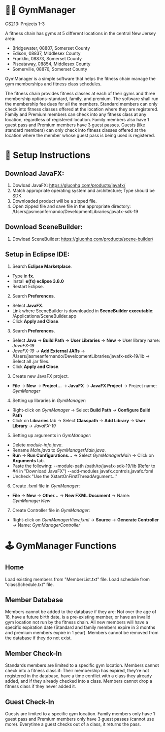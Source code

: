 # :weight_lifting_woman: GymManager
CS213: Projects 1-3

A fitness chain has gyms at 5 different locations in the central New Jersey area:
  - Bridgewater, 08807, Somerset County
  - Edison, 08837, Middlesex County
  - Franklin, 08873, Somerset County
  - Piscataway, 08854, Middlesex County
  - Somerville, 08876, Somerset County

GymManager is a simple software that helps the fitness chain manage the gym memberships and fitness class schedules.

The fitness chain provides fitness classes at each of their gyms and three membership options–standard, family, and premium. The software shall run the membership fee dues for all the members. Standard members can only check into fitness classes offered at the location where they are registered. Family and Premium members can check into any fitness class at any location, regardless of registered location. Family members also have 1 guest pass and Premium members have 3 guest passes. Guests (like standard members) can only check into fitness classes offered at the location where the member whose guest pass is being used is registered.

# :jigsaw: Setup Instructions

## Download JavaFX:
1) Dowload JavaFX: https://gluonhq.com/products/javafx/
2) Match appropriate operating system and architecture; Type should be SDK.
3) Downloaded product will be a zipped file.
4) Open zipped file and save file in the appropriate directory: /Users/jasmeanfernando/DevelopmentLibraries/javafx-sdk-19

## Download SceneBuilder:
1) Dowload SceneBuilder: https://gluonhq.com/products/scene-builder/

## Setup in Eclipse IDE:
1) Search **Eclipse Marketplace**.
  - Type in **fx**.
  - Install **e(fx) eclipse 3.8.0**
  - Restart Eclipse.
2) Search **Preferences**.
  - Select **JavaFX**.
  - Link where SceneBuilder is downloaded in **SceneBuilder executable**: /Applications/SceneBuilder.app
  - Click **Apply and Close**.
3) Search **Preferences**.
  - Select **Java** -> **Build Path** -> **User Libraries** -> **New** -> User library name: *JavaFX-19*
  - *JavaFX-19* -> **Add External JARs** -> /Users/jasmeanfernando/DevelopmentLibraries/javafx-sdk-19/lib -> Select all .jar files.
  - Click **Apply and Close**.
3) Create new JavaFX project.
  - **File** -> **New** -> **Project...** -> **JavaFX** -> **JavaFX Project** -> Project name: *GymManager*
4) Setting up libraries in *GymManager*:
  - Right-click on *GymManager* -> Select **Build Path** -> **Configure Build Path**
  - Click on **Libraries** tab -> Select **Classpath** -> **Add Library** -> **User Library** -> *JavaFX-19*
5) Setting up arguments in *GymManager*:
  - Delete *module-info.java*.
  - Rename *Main.java* to *GymManagerMain.java*.
  - **Run** -> **Run Configurations...** -> Select *GymManagerMain* -> Click on **Arguments** tab.
  - Paste the following:
    --module-path /path/to/javafx-sdk-19/lib (Refer to #4 in "Download JavaFX")
    --add-modules javafx.controls,javafx.fxml
  - Uncheck "Use the XstartOnFirstThreadArgument..."
6) Create .fxml file in *GymManager*:
  - **File** -> **New** -> **Other...** -> **New FXML Document** -> Name: *GymManagerView*
7) Create Controller file in *GymManager*:
  - Right-click on *GymManagerView.fxml* -> **Source** -> **Generate Controller** -> Name: *GymManagerController*

# :joystick: GymManager Functions

## Home
Load existing members from "MemberList.txt" file.
Load schedule from "classSchedule.txt" file.

## Member Database
Members cannot be added to the database if they are: Not over the age of 18, have a future birth date, is a pre-existing member, or have an invalid gym location not run by the fitness chain. All new members will have a specific expiration date (Standard and family members expire in 3 months and premium members expire in 1 year). Members cannot be removed from the database if they do not exist.

## Member Check-In
Standards members are limited to a specific gym location. Members cannot check into a fitness class if:  Their membership has expired, they're not registered in the database, have a time conflict with a class they already added, and if they already checked into a class. Members cannot drop a fitness class if they never added it.

## Guest Check-In
Guests are limited to a specific gym location. Family members only have 1 guest pass and Premium members only have 3 guest passes (cannot use more). Everytime a guest checks out of a class, it returns the pass.
